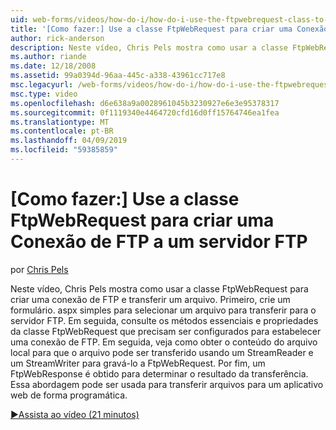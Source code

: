 ```yaml
---
uid: web-forms/videos/how-do-i/how-do-i-use-the-ftpwebrequest-class-to-create-an-ftp-connection-to-a-ftp-server
title: '[Como fazer:] Use a classe FtpWebRequest para criar uma Conexão de FTP a um servidor FTP | Microsoft Docs'
author: rick-anderson
description: Neste vídeo, Chris Pels mostra como usar a classe FtpWebRequest para criar uma conexão de FTP e transferir um arquivo. Primeiro, crie um formulário. aspx simples para selec...
ms.author: riande
ms.date: 12/18/2008
ms.assetid: 99a0394d-96aa-445c-a338-43961cc717e8
msc.legacyurl: /web-forms/videos/how-do-i/how-do-i-use-the-ftpwebrequest-class-to-create-an-ftp-connection-to-a-ftp-server
msc.type: video
ms.openlocfilehash: d6e638a9a0028961045b3230927e6e3e95378317
ms.sourcegitcommit: 0f1119340e4464720cfd16d0ff15764746ea1fea
ms.translationtype: MT
ms.contentlocale: pt-BR
ms.lasthandoff: 04/09/2019
ms.locfileid: "59385859"
---
```

# <a name="how-do-i-use-the-ftpwebrequest-class-to-create-an-ftp-connection-to-a-ftp-server"></a>[Como fazer:] Use a classe FtpWebRequest para criar uma Conexão de FTP a um servidor FTP

por [Chris Pels](https://twitter.com/chrispels)

Neste vídeo, Chris Pels mostra como usar a classe FtpWebRequest para criar uma conexão de FTP e transferir um arquivo. Primeiro, crie um formulário. aspx simples para selecionar um arquivo para transferir para o servidor FTP. Em seguida, consulte os métodos essenciais e propriedades da classe FtpWebRequest que precisam ser configurados para estabelecer uma conexão de FTP. Em seguida, veja como obter o conteúdo do arquivo local para que o arquivo pode ser transferido usando um StreamReader e um StreamWriter para gravá-lo a FtpWebRequest. Por fim, um FtpWebResponse é obtido para determinar o resultado da transferência. Essa abordagem pode ser usada para transferir arquivos para um aplicativo web de forma programática.

[&#9654;Assista ao vídeo (21 minutos)](https://channel9.msdn.com/Blogs/ASP-NET-Site-Videos/how-do-i-use-the-ftpwebrequest-class-to-create-an-ftp-connection-to-a-ftp-server)
